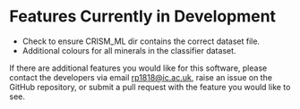 # Features Currently in Development

- Check to ensure CRISM_ML dir contains the correct dataset file.
- Additional colours for all minerals in the classifier dataset.

If there are additional features you would like for this software, please contact the developers via email rp1818@ic.ac.uk, raise an issue on the GitHub repository, or submit a pull request with the feature you would like to see.